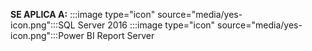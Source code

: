 **SE APLICA A:** :::image type="icon" source="media/yes-icon.png":::SQL Server 2016 :::image type="icon" source="media/yes-icon.png":::Power BI Report Server